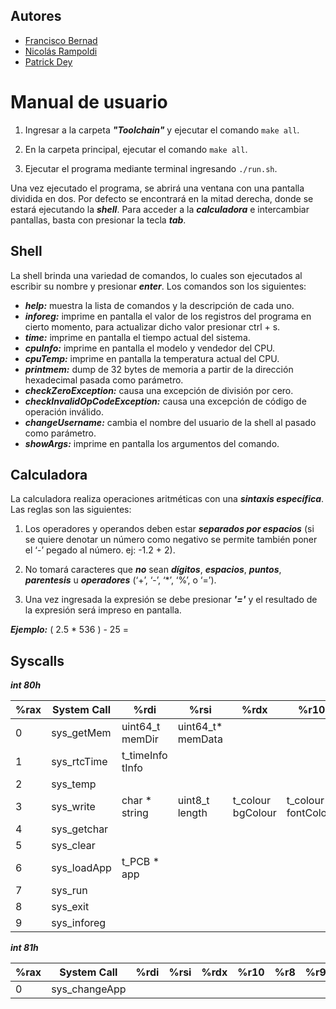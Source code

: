 ## Autores
- [Francisco Bernad](https://github.com/FrBernad)
- [Nicolás Rampoldi](https://github.com/NicolasRampoldi) 
- [Patrick Dey](https://github.com/patrickmdey)

# Manual de usuario

1. Ingresar a la carpeta ***"Toolchain"*** y ejecutar el comando `make all`.

2. En la carpeta principal, ejecutar el comando `make all`.

3. Ejecutar el programa mediante terminal ingresando `./run.sh`.

Una vez ejecutado el programa, se abrirá una ventana con una pantalla dividida en dos. Por defecto se encontrará en la mitad derecha, donde se estará ejecutando la ***shell***. Para acceder a la ***calculadora*** e intercambiar pantallas, basta con presionar la tecla ***tab***.


## Shell

La shell brinda una variedad de comandos, lo cuales son ejecutados al escribir su nombre y presionar ***enter***.
Los comandos son los siguientes:

- ***help:*** muestra la lista de comandos y la descripción de cada uno.
- ***inforeg:*** imprime en pantalla el valor de los registros del programa en cierto momento, para actualizar dicho valor presionar ctrl + s.
- ***time:*** imprime en pantalla el tiempo actual del sistema.
- ***cpuInfo:*** imprime en pantalla el modelo y vendedor del CPU. 
- ***cpuTemp:*** imprime en pantalla la temperatura actual del CPU. 
- ***printmem:*** dump de 32 bytes de memoria a partir de la dirección hexadecimal pasada como parámetro. 
- ***checkZeroException:*** causa una excepción de división por cero. 
- ***checkInvalidOpCodeException:*** causa una excepción de código de operación inválido.
- ***changeUsername:*** cambia el nombre del usuario de la shell al pasado como parámetro.
- ***showArgs:*** imprime en pantalla los argumentos del comando.


## Calculadora

La calculadora realiza operaciones aritméticas con una ***sintaxis específica***. Las reglas son las siguientes:

1. Los operadores y operandos deben estar ***separados por espacios*** (si se quiere denotar un número como negativo se permite también poner el ‘-’ pegado al número. ej: -1.2 +  2).

2. No tomará caracteres que ***no*** sean ***dígitos***, ***espacios***, ***puntos***, ***parentesis*** u ***operadores*** (‘+’, ‘-’, ‘*’, ‘%’, o ‘=’).

3. Una vez ingresada la expresión se debe presionar ***'='*** y el resultado de la expresión será impreso en pantalla.

***Ejemplo:***  ( 2.5 * 536 ) - 25 =

## Syscalls

***int 80h***

| %rax | System Call | %rdi             | %rsi              | %rdx              | %r10                | %r8 | %r9 |
| ---- | ----------- | ---------------- | ----------------- | ----------------- | ------------------- | --- | --- |
| 0    | sys_getMem  | uint64_t memDir  | uint64_t* memData |                   |                     |     |     |
| 1    | sys_rtcTime | t_timeInfo tInfo |                   |                   |                     |     |     |
| 2    | sys_temp    |                  |                   |                   |                     |     |     |
| 3    | sys_write   | char * string    | uint8_t length    | t_colour bgColour | t_colour fontColour |     |     |
| 4    | sys_getchar |                  |                   |                   |                     |     |     |
| 5    | sys_clear   |                  |                   |                   |                     |     |     |
| 6    | sys_loadApp | t_PCB * app      |                   |                   |                     |     |     |
| 7    | sys_run     |                  |                   |                   |                     |     |     |
| 8    | sys_exit    |                  |                   |                   |                     |     |     |
| 9    | sys_inforeg |                  |                   |                   |                     |     |     |

***int 81h***

| %rax | System Call   | %rdi | %rsi | %rdx | %r10 | %r8 | %r9 |
| ---- | ------------- | ---- | ---- | ---- | ---- | --- | --- |
| 0    | sys_changeApp |      |      |      |      |     |     |